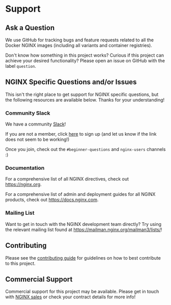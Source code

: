 # Support

## Ask a Question

We use GitHub for tracking bugs and feature requests related to all the Docker NGINX images (including all variants and container registries).

Don't know how something in this project works? Curious if this project can achieve your desired functionality? Please open an issue on GitHub with the label `question`.

## NGINX Specific Questions and/or Issues

This isn't the right place to get support for NGINX specific questions, but the following resources are available below. Thanks for your understanding!

### Community Slack

We have a community [Slack](https://nginxcommunity.slack.com/)!

If you are not a member, click [here](https://community.nginx.org/joinslack) to sign up (and let us know if the link does not seem to be working!)

Once you join, check out the `#beginner-questions` and `nginx-users` channels :)

### Documentation

For a comprehensive list of all NGINX directives, check out <https://nginx.org>.

For a comprehensive list of admin and deployment guides for all NGINX products, check out <https://docs.nginx.com>.

### Mailing List

Want to get in touch with the NGINX development team directly? Try using the relevant mailing list found at <https://mailman.nginx.org/mailman3/lists/>!

## Contributing

Please see the [contributing guide](https://github.com/nginxinc/docker-nginx-unprivileged/blob/main/CONTRIBUTING.md) for guidelines on how to best contribute to this project.

## Commercial Support

Commercial support for this project may be available. Please get in touch with [NGINX sales](https://www.nginx.com/contact-sales/) or check your contract details for more info!
